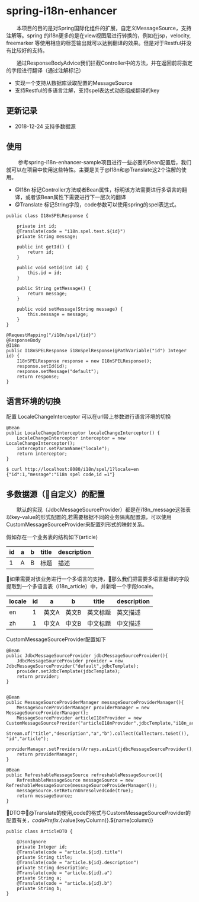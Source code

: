 # spring-i18n-enhancer
&emsp;&emsp;本项目的目的是对Spring国际化组件的扩展，自定义MessageSource，支持注解等。spring 的i18n更多的是在view视图层进行转换的，例如在jsp，velocity, freemarker 等使用相应的标签输出就可以达到翻译的效果。但是对于Restful并没有比较好的支持。

&emsp;&emsp;通过ResponseBodyAdvice我们拦截Controller中的方法，并在返回前将指定的字段进行翻译（通过注解标记）

- 实现一个支持从数据库读取配置的MessageSource
- 支持Restful的多语言注解，支持spel表达式动态组成翻译的key

## 更新记录

- 2018-12-24 支持多数据源

## 使用
&emsp;&emsp; 参考spring-i18n-enhancer-sample项目进行一些必要的Bean配置后，我们就可以在项目中使用这些特性。主要是关于@I18n和@Translate这2个注解的使用。

- @I18n 标记Controller方法或者Bean属性，标明该方法需要进行多语言的翻译，或者该Bean属性下需要进行下一层次的翻译
- @Translate 标记String字段，code参数可以使用spring的spel表达式。
```
public class I18nSPELResponse {

	private int id;
	@Translate(code = "i18n.spel.test.${id}")
	private String message;

	public int getId() {
		return id;
	}

	public void setId(int id) {
		this.id = id;
	}

	public String getMessage() {
		return message;
	}

	public void setMessage(String message) {
		this.message = message;
	}
}

```

```
@RequestMapping("/i18n/spel/{id}")  
@ResponseBody
@I18n
public I18nSPELResponse i18nSpelResponse(@PathVariable("id") Integer id) {
	I18nSPELResponse response = new I18nSPELResponse();
	response.setId(id);
	response.setMessage("default");
	return response;
}

```
## 语言环境的切换
配置 LocaleChangeInterceptor 可以在url带上参数进行语言环境的切换
```
@Bean
public LocaleChangeInterceptor localeChangeInterceptor() {
	LocaleChangeInterceptor interceptor = new LocaleChangeInterceptor();
	interceptor.setParamName("locale");
	return interceptor;
}
```
```
$ curl http://localhost:8080/i18n/spel/1?locale=en
{"id":1,"message":"i18n spel code,id =1"}
```

## 多数据源（自定义）的配置
&emsp;&emsp;默认的实现（JdbcMessageSourceProvider）都是在i18n_message这张表以key-value的形式配置的,若需要根据不同的业务隔离配置源，可以使用CustomMessageSourceProvider来配置列形式的映射关系。

假如存在一个业务表的结构如下(article)

| id | a     | b     | title    | description |
| -- | ----- | ----- | -------- | ----------- |
| 1  | A | B | 标题 | 描述 |

如果需要对该业务进行一个多语言的支持，那么我们把需要多语言翻译的字段提取到一个多语言表（i18n_article）中，并新增一个字段locale。

| locale | id | a     | b     | title    | description |
| ------ | -- | ----- | ----- | -------- | ----------- |
| en     | 1  | 英文A | 英文B | 英文标题 | 英文描述 |
| zh     | 1  | 中文A | 中文B | 中文标题 | 中文描述 |

CustomMessageSourceProvider配置如下

```
@Bean
public JdbcMessageSourceProvider jdbcMessageSourceProvider(){
	JdbcMessageSourceProvider provider = new JdbcMessageSourceProvider("default",jdbcTemplate);
	provider.setJdbcTemplate(jdbcTemplate);
	return provider;
}


@Bean
public MessageSourceProviderManager messageSourceProviderManager(){
	MessageSourceProviderManager providerManager = new MessageSourceProviderManager();
	MessageSourceProvider articleI18nProvider = new CustomMessageSourceProvider("articleI18nProvider",jdbcTemplate,"i18n_article",
			Stream.of("title","description","a","b").collect(Collectors.toSet()), "id","article");
	providerManager.setProviders(Arrays.asList(jdbcMessageSourceProvider(),articleI18nProvider));
	return providerManager;
}

@Bean
public RefreshableMessageSource refreshableMessageSource(){
	RefreshableMessageSource messageSource = new RefreshableMessageSource(messageSourceProviderManager());
	messageSource.setReturnUnresolvedCode(true);
	return messageSource;
}
```
DTO中@Translate的使用,code的格式与CustomMessageSourceProvider的配置有关，${codePrefix}.${value(keyColumn)}.${name(column)}
```
public class ArticleDTO {

	@JsonIgnore
	private Integer id;
	@Translate(code = "article.${id}.title")
	private String title;
	@Translate(code = "article.${id}.description")
	private String description;
	@Translate(code = "article.${id}.a")
	private String a;
	@Translate(code = "article.${id}.b")
	private String b;
}
```

